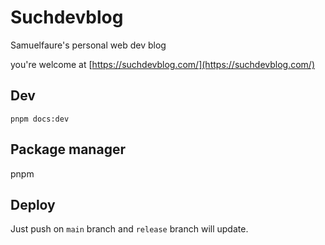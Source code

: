 # Suchdevblog

Samuelfaure's personal web dev blog

you're welcome at [https://suchdevblog.com/](https://suchdevblog.com/)

## Dev

`pnpm docs:dev`

## Package manager

pnpm

## Deploy

Just push on `main` branch and `release` branch will update.
